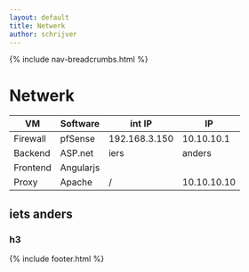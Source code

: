 ```yaml
---
layout: default
title: Netwerk
author: schrijver
---
```


{% include nav-breadcrumbs.html %}

# Netwerk

| VM          | Software     |int IP         | IP          |
|-------------|--------------|---------------|-------------|
| Firewall    | pfSense      | 192.168.3.150 | 10.10.10.1  |
| Backend     | ASP.net      |iers           | anders      |
| Frontend    | Angularjs    |               |             |
| Proxy       | Apache       | /             | 10.10.10.10 |

 


## iets anders
### h3


{% include footer.html %}
